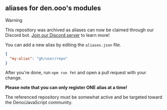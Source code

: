 ## aliases for den.ooo's modules

> [!WARNING]
> This repository was archived as aliases can now be claimed through our Discord bot. [Join our Discord server](https://den.ooo/discord) to learn more!

You can add a new alias by editing the `aliases.json` file.

```json
{
  "my-alias": "gh/user/repo"
}
```

After you're done, run `npm run fmt` and open a pull request with your change.

**Please note that you can only register ONE alias at a time!**

The referenced repository must be somewhat active and be targeted toward the Deno/JavaScript community.
